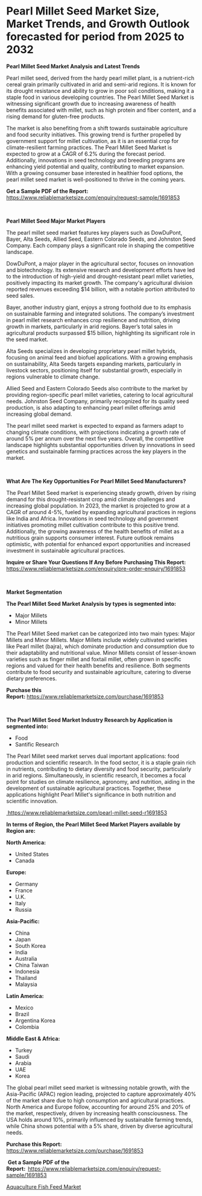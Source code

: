 <p><h1>Pearl Millet Seed Market Size, Market Trends, and Growth Outlook forecasted for period from 2025 to 2032</h1></p><p><strong>Pearl Millet Seed Market Analysis and Latest Trends</strong></p>
<p><p>Pearl millet seed, derived from the hardy pearl millet plant, is a nutrient-rich cereal grain primarily cultivated in arid and semi-arid regions. It is known for its drought resistance and ability to grow in poor soil conditions, making it a staple food in various developing countries. The Pearl Millet Seed Market is witnessing significant growth due to increasing awareness of health benefits associated with millet, such as high protein and fiber content, and a rising demand for gluten-free products. </p><p>The market is also benefiting from a shift towards sustainable agriculture and food security initiatives. This growing trend is further propelled by government support for millet cultivation, as it is an essential crop for climate-resilient farming practices. The Pearl Millet Seed Market is expected to grow at a CAGR of 6.2% during the forecast period. Additionally, innovations in seed technology and breeding programs are enhancing yield potential and quality, contributing to market expansion. With a growing consumer base interested in healthier food options, the pearl millet seed market is well-positioned to thrive in the coming years.</p></p>
<p><strong>Get a Sample PDF of the Report:&nbsp;</strong> <a href="https://www.reliablemarketsize.com/enquiry/request-sample/1691853?utm_campaign=3112&utm_medium=2&utm_source=Github&utm_content=ia&utm_term=30032025&utm_id=pearl-millet-seed">https://www.reliablemarketsize.com/enquiry/request-sample/1691853</a></p>
<p>&nbsp;</p>
<p><strong>Pearl Millet Seed Major Market Players</strong></p>
<p><p>The pearl millet seed market features key players such as DowDuPont, Bayer, Alta Seeds, Allied Seed, Eastern Colorado Seeds, and Johnston Seed Company. Each company plays a significant role in shaping the competitive landscape.</p><p>DowDuPont, a major player in the agricultural sector, focuses on innovation and biotechnology. Its extensive research and development efforts have led to the introduction of high-yield and drought-resistant pearl millet varieties, positively impacting its market growth. The company's agricultural division reported revenues exceeding $14 billion, with a notable portion attributed to seed sales.</p><p>Bayer, another industry giant, enjoys a strong foothold due to its emphasis on sustainable farming and integrated solutions. The company’s investment in pearl millet research enhances crop resilience and nutrition, driving growth in markets, particularly in arid regions. Bayer’s total sales in agricultural products surpassed $15 billion, highlighting its significant role in the seed market.</p><p>Alta Seeds specializes in developing proprietary pearl millet hybrids, focusing on animal feed and biofuel applications. With a growing emphasis on sustainability, Alta Seeds targets expanding markets, particularly in livestock sectors, positioning itself for substantial growth, especially in regions vulnerable to climate change.</p><p>Allied Seed and Eastern Colorado Seeds also contribute to the market by providing region-specific pearl millet varieties, catering to local agricultural needs. Johnston Seed Company, primarily recognized for its quality seed production, is also adapting to enhancing pearl millet offerings amid increasing global demand.</p><p>The pearl millet seed market is expected to expand as farmers adapt to changing climate conditions, with projections indicating a growth rate of around 5% per annum over the next five years. Overall, the competitive landscape highlights substantial opportunities driven by innovations in seed genetics and sustainable farming practices across the key players in the market.</p></p>
<p>&nbsp;</p>
<p><strong>What Are The Key Opportunities For Pearl Millet Seed Manufacturers?</strong></p>
<p><p>The Pearl Millet Seed market is experiencing steady growth, driven by rising demand for this drought-resistant crop amid climate challenges and increasing global population. In 2023, the market is projected to grow at a CAGR of around 4-5%, fueled by expanding agricultural practices in regions like India and Africa. Innovations in seed technology and government initiatives promoting millet cultivation contribute to this positive trend. Additionally, the growing awareness of the health benefits of millet as a nutritious grain supports consumer interest. Future outlook remains optimistic, with potential for enhanced export opportunities and increased investment in sustainable agricultural practices.</p></p>
<p><strong>Inquire or Share Your Questions If Any Before Purchasing This Report:</strong> <a href="https://www.reliablemarketsize.com/enquiry/pre-order-enquiry/1691853?utm_campaign=3112&utm_medium=2&utm_source=Github&utm_content=ia&utm_term=30032025&utm_id=pearl-millet-seed">https://www.reliablemarketsize.com/enquiry/pre-order-enquiry/1691853</a></p>
<p>&nbsp;</p>
<p><strong>Market Segmentation</strong></p>
<p><strong>The Pearl Millet Seed Market Analysis by types is segmented into:</strong></p>
<p><ul><li>Major Millets</li><li>Minor Millets</li></ul></p>
<p><p>The Pearl Millet Seed market can be categorized into two main types: Major Millets and Minor Millets. Major Millets include widely cultivated varieties like Pearl millet (bajra), which dominate production and consumption due to their adaptability and nutritional value. Minor Millets consist of lesser-known varieties such as finger millet and foxtail millet, often grown in specific regions and valued for their health benefits and resilience. Both segments contribute to food security and sustainable agriculture, catering to diverse dietary preferences.</p></p>
<p><strong>Purchase this Report:&nbsp;</strong><a href="https://www.reliablemarketsize.com/purchase/1691853?utm_campaign=3112&utm_medium=2&utm_source=Github&utm_content=ia&utm_term=30032025&utm_id=pearl-millet-seed">https://www.reliablemarketsize.com/purchase/1691853</a></p>
<p>&nbsp;</p>
<p><strong>The Pearl Millet Seed Market Industry Research by Application is segmented into:</strong></p>
<p><ul><li>Food</li><li>Santific Research</li></ul></p>
<p><p>The Pearl Millet seed market serves dual important applications: food production and scientific research. In the food sector, it is a staple grain rich in nutrients, contributing to dietary diversity and food security, particularly in arid regions. Simultaneously, in scientific research, it becomes a focal point for studies on climate resilience, agronomy, and nutrition, aiding in the development of sustainable agricultural practices. Together, these applications highlight Pearl Millet's significance in both nutrition and scientific innovation.</p></p>
<p><a href="https://www.reliablemarketsize.com/pearl-millet-seed-r1691853?utm_campaign=3112&utm_medium=2&utm_source=Github&utm_content=ia&utm_term=30032025&utm_id=pearl-millet-seed">&nbsp;https://www.reliablemarketsize.com/pearl-millet-seed-r1691853</a></p>
<p><strong>In terms of Region, the Pearl Millet Seed Market Players available by Region are:</strong></p>
<p>
    <p> <strong> North America: </strong>
        <ul>
            <li>United States</li>
            <li>Canada</li>
        </ul>
        </p> 
    <p> <strong> Europe: </strong>
        <ul>
            <li>Germany</li>
            <li>France</li>
            <li>U.K.</li>
            <li>Italy</li>
            <li>Russia</li>
        </ul>
        </p> 
    <p> <strong> Asia-Pacific: </strong>
        <ul>
            <li>China</li>
            <li>Japan</li>
            <li>South Korea</li>
            <li>India</li>
            <li>Australia</li>
            <li>China Taiwan</li>
            <li>Indonesia</li>
            <li>Thailand</li>
            <li>Malaysia</li>
        </ul>
        </p> 
    <p> <strong> Latin America: </strong>
        <ul>
            <li>Mexico</li>
            <li>Brazil</li>
            <li>Argentina Korea</li>
            <li>Colombia</li>
        </ul>
        </p> 
    <p> <strong> Middle East & Africa: </strong>
        <ul>
            <li>Turkey</li>
            <li>Saudi</li>
            <li>Arabia</li>
            <li>UAE</li>
            <li>Korea</li>
        </ul>
    </p>
    </p>
<p><p>The global pearl millet seed market is witnessing notable growth, with the Asia-Pacific (APAC) region leading, projected to capture approximately 40% of the market share due to high consumption and agricultural practices. North America and Europe follow, accounting for around 25% and 20% of the market, respectively, driven by increasing health consciousness. The USA holds around 10%, primarily influenced by sustainable farming trends, while China shows potential with a 5% share, driven by diverse agricultural needs.</p></p>
<p><strong>Purchase this Report: </strong><a href="https://www.reliablemarketsize.com/purchase/1691853?utm_campaign=3112&utm_medium=2&utm_source=Github&utm_content=ia&utm_term=30032025&utm_id=pearl-millet-seed">https://www.reliablemarketsize.com/purchase/1691853</a></p>
<p>&nbsp;<strong>Get a Sample PDF of the Report:&nbsp;&nbsp;</strong><a href="https://www.reliablemarketsize.com/enquiry/request-sample/1691853?utm_campaign=3112&utm_medium=2&utm_source=Github&utm_content=ia&utm_term=30032025&utm_id=pearl-millet-seed">https://www.reliablemarketsize.com/enquiry/request-sample/1691853</a></p>
<p><strong></strong></p>
<p><p><a href="https://github.com/awalinfucci/Market-Research-Report-List-1/blob/main/aquaculture-fish-feed-market.md?utm_campaign=3112&utm_medium=2&utm_source=Github&utm_content=ia&utm_term=30032025&utm_id=pearl-millet-seed">Aquaculture Fish Feed Market</a></p></p>